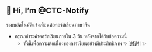 ## 👋 Hi, I’m @CTC-Notify 
ระบบอัตโนมัติแจ้งเตือนต่อคอร์สเรียนภาษาจีน 
- กรุณาชำระค่าคอร์สเรียนภายใน 3 วัน หลังจากได้รับข้อความนี้
  - ทั้งนี้เพื่อความต่อเนื่องของการเรียนอย่างมีประสิทธิภาพ
 ✨ 谢谢! ✨ 


<!---
CTC-Notify/CTC-Notify is a ✨ special ✨ repository because its `README.md` (this file) appears on your GitHub profile.
You can click the Preview link to take a look at your changes.
--->
